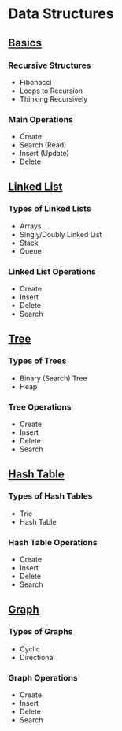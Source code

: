 # Data Structures

## [Basics](https://github.com/ByteAcademy-Curriculum/Data-Science/blob/master/Slides/Phase%201/Week%201/Slides/Introduction-To-Python/Hello-World.md)

### Recursive Structures
* Fibonacci
* Loops to Recursion
* Thinking Recursively

### Main Operations
* Create
* Search (Read)
* Insert (Update)
* Delete

## [Linked List](https://github.com/ByteAcademy-Curriculum/Data-Science/blob/master/Slides/Phase%201/Week%201/Slides/Introduction-To-Python/Data-Types.md)
### Types of Linked Lists
* Arrays
* Singly/Doubly Linked List
* Stack
* Queue
### Linked List Operations
* Create
* Insert
* Delete
* Search

## [Tree](...)
### Types of Trees
* Binary (Search) Tree
* Heap
### Tree Operations
* Create
* Insert
* Delete
* Search

## [Hash Table](...)
### Types of Hash Tables
* Trie
* Hash Table
### Hash Table Operations
* Create
* Insert
* Delete
* Search

## [Graph](...)
### Types of Graphs
* Cyclic
* Directional
### Graph Operations
* Create
* Insert
* Delete
* Search
